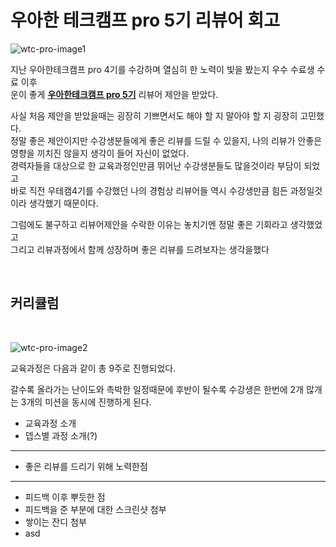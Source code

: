 # __우아한 테크캠프 pro 5기 리뷰어 회고__

![wtc-pro-image1](https://user-images.githubusercontent.com/28802545/209552506-228a4e7d-5d02-4e43-abc7-8631967477d5.jpeg)

지난 우아한테크캠프 pro 4기를 수강하며 열심히 한 노력이 빛을 봤는지 우수 수료생 수료 이후  
운이 좋게 [__우아한테크캠프 pro 5기__](https://edu.nextstep.camp/c/lqsBs7x0/) 리뷰어 제안을 받았다.

사실 처음 제안을 받았을때는 굉장히 기쁘면서도 해야 할 지 말아야 할 지 굉장히 고민했다.  
정말 좋은 제안이지만 수강생분들에게 좋은 리뷰를 드릴 수 있을지, 나의 리뷰가 안좋은 영향을 끼치진 않을지  생각이 들어 자신이 없었다.  
경력자들을 대상으로 한 교육과정인만큼 뛰어난 수강생분들도 많을것이라 부담이 되었고  
바로 직전 우테캠4기를 수강했던 나의 경험상 리뷰어들 역시 수강생만큼 힘든 과정일것이라 생각했기 때문이다.


그럼에도 불구하고 리뷰어제안을 수락한 이유는 놓치기엔 정말 좋은 기회라고 생각했었고  
그리고 리뷰과정에서 함께 성장하며 좋은 리뷰를 드려보자는 생각을했다

<br>

## __커리큘럼__

<br>

![wtc-pro-image2](https://user-images.githubusercontent.com/28802545/209554271-006dfc52-9d90-47dd-80a9-d776bd26ae0b.png)

교육과정은 다음과 같이 총 9주로 진행되었다.  

갈수록 올라가는 난이도와 촉박한 일정때문에 후반이 될수록 수강생은 한번에 2개 많개는 3개의 미션을 동시에 진행하게 된다.


- 교육과정 소개 
- 뎁스별 과정 소개(?)

------------------------------------------------------------------------

- 좋은 리뷰를 드리기 위해 노력한점

------------------------------------------------------------------------

- 피드백 이후 뿌듯한 점
- 피드백을 준 부분에 대한 스크린샷 첨부
- 쌓이는 잔디 첨부
- asd